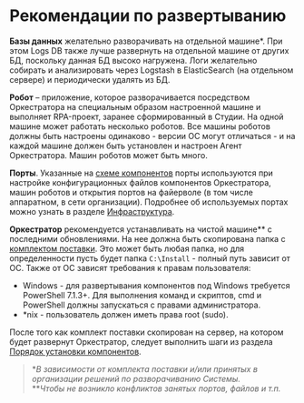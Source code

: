 # Рекомендации по развертыванию

**Базы данных** желательно разворачивать на отдельной машине\*. При этом Logs DB также лучше развернуть на отдельной машине от других БД, поскольку данная БД высоко нагружена. Логи желательно собирать и анализировать через Logstash в ElasticSearch (на отдельном сервере) и периодически удалять из БД.

**Робот** – приложение, которое разворачивается посредством Оркестратора на специальным образом настроенной машине и выполняет RPA-проект, заранее сформированный в Студии. На одной машине может работать несколько роботов. Все машины роботов должны быть настроены одинаково - версии ОС могут отличаться - и на каждой машине должен быть установлен и настроен Aгент Оркестратора. Машин роботов может быть много.

**Порты**. Указанные на [схеме компонентов](https://docs.primo-rpa.ru/primo-rpa/orchestrator/system-components) порты используются при настройке конфигурационных файлов компонентов Оркестратора, машин роботов и открытия портов на файерволе (в том числе аппаратном, в сети организации). Подробнее об используемых портах можно узнать в разделе [Инфраструктура](https://docs.primo-rpa.ru/primo-rpa/orchestrator/ports).

**Оркестратор** рекомендуется устанавливать на чистой машине\** с последними обновлениями. На нее должна быть скопирована папка с [комплектом поставки](https://docs.primo-rpa.ru/primo-rpa/orchestrator/deployment/kit). Это может быть любая папка, но для определенности пусть будет папка `C:\Install` - полный путь зависит от ОС. Также от ОС зависят требования к правам пользователя:
* Windows - для развертывания компонентов под Windows требуется PowerShell 7.1.3+. Для выполнения команд и скриптов, cmd и PowerShell должны запускаться с правами администратора.
* *nix - пользователь должен иметь права root (sudo).

После того как комплект поставки скопирован на сервер, на котором будет развернут Оркестратор, следует выполнить шаги из раздела [Порядок установки компонентов](https://docs.primo-rpa.ru/primo-rpa/orchestrator/deployment/install-orch).

> \**В зависимости от комплекта поставки и/или принятых в организации решений по разворачиванию Системы.*\
> \*\**Чтобы не возникло конфликтов занятых портов, файлов и т.п.*
